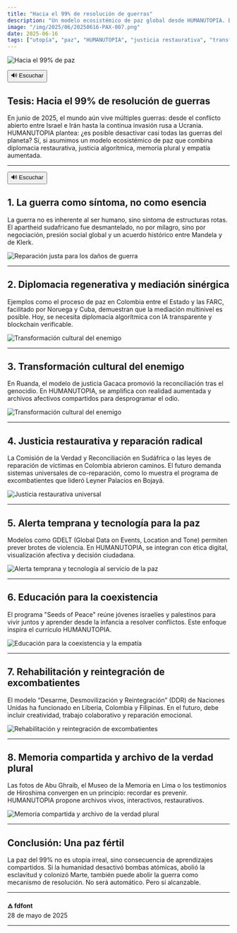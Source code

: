 ```yaml
---
title: "Hacia el 99% de resolución de guerras"
description: "Un modelo ecosistémico de paz global desde HUMANUTOPIA. Diplomacia restaurativa, justicia plural, IA ética y reparación cultural para desactivar la guerra como tecnología social obsoleta."
image: "/img/2025/06/20250616-PAX-007.png"
date: 2025-06-16
tags: ["utopía", "paz", "HUMANUTOPIA", "justicia restaurativa", "transformación", "IA para la paz"]
---
```


![Hacia el 99% de paz](/img/2025/06/20250616-PAX-007.png)
<div id="tts-controls">
  <button id="tts-play" onclick="ttsPlay()">🔊 Escuchar</button>
  <button id="tts-pause" onclick="ttsPause()" style="display:none;">⏸ Pausar</button>
  <button id="tts-stop" onclick="ttsStop()" style="display:none;">⏹ Detener</button>
</div>
<P></P>
<div></div>

## Tesis: Hacia el 99% de resolución de guerras

En junio de 2025, el mundo aún vive múltiples guerras: desde el conflicto abierto entre Israel e Irán hasta la continua invasión rusa a Ucrania. HUMANUTOPIA plantea: ¿es posible desactivar casi todas las guerras del planeta? Sí, si asumimos un modelo ecosistémico de paz que combina diplomacia restaurativa, justicia algorítmica, memoria plural y empatía aumentada.

---
<div id="tts-controls">
  <button id="tts-play" onclick="ttsPlay()">🔊 Escuchar</button>
  <button id="tts-pause" onclick="ttsPause()" style="display:none;">⏸ Pausar</button>
  <button id="tts-stop" onclick="ttsStop()" style="display:none;">⏹ Detener</button>
</div>

## 1. La guerra como síntoma, no como esencia

La guerra no es inherente al ser humano, sino síntoma de estructuras rotas. El apartheid sudafricano fue desmantelado, no por milagro, sino por negociación, presión social global y un acuerdo histórico entre Mandela y de Klerk.

![Reparación justa para los daños de guerra](/img/2025/06/20250616-PAX-000.png)

---

## 2. Diplomacia regenerativa y mediación sinérgica

Ejemplos como el proceso de paz en Colombia entre el Estado y las FARC, facilitado por Noruega y Cuba, demuestran que la mediación multinivel es posible. Hoy, se necesita diplomacia algorítmica con IA transparente y blockchain verificable.

![Transformación cultural del enemigo](/img/2025/06/20250616-PAX-008.png)

---

## 3. Transformación cultural del enemigo

En Ruanda, el modelo de justicia Gacaca promovió la reconciliación tras el genocidio. En HUMANUTOPIA, se amplifica con realidad aumentada y archivos afectivos compartidos para desprogramar el odio.

![Transformación cultural del enemigo](/img/2025/06/20250616-PAX-002.png)

---

## 4. Justicia restaurativa y reparación radical

La Comisión de la Verdad y Reconciliación en Sudáfrica o las leyes de reparación de víctimas en Colombia abrieron caminos. El futuro demanda sistemas universales de co-reparación, como lo muestra el programa de excombatientes que lideró Leyner Palacios en Bojayá.

![Justicia restaurativa universal](/img/2025/06/20250616-PAX-001.png)

---

## 5. Alerta temprana y tecnología para la paz

Modelos como GDELT (Global Data on Events, Location and Tone) permiten prever brotes de violencia. En HUMANUTOPIA, se integran con ética digital, visualización afectiva y decisión ciudadana.

![Alerta temprana y tecnología al servicio de la paz](/img/2025/06/20250616-PAX-004.png)

---

## 6. Educación para la coexistencia

El programa "Seeds of Peace" reúne jóvenes israelíes y palestinos para vivir juntos y aprender desde la infancia a resolver conflictos. Este enfoque inspira el currículo HUMANUTOPIA.

![Educación para la coexistencia y la empatía](/img/2025/06/20250616-PAX-003.png)

---

## 7. Rehabilitación y reintegración de excombatientes

El modelo “Desarme, Desmovilización y Reintegración” (DDR) de Naciones Unidas ha funcionado en Liberia, Colombia y Filipinas. En el futuro, debe incluir creatividad, trabajo colaborativo y reparación emocional.

![Rehabilitación y reintegración de excombatientes](/img/2025/06/20250616-PAX-005.png)

---

## 8. Memoria compartida y archivo de la verdad plural

Las fotos de Abu Ghraib, el Museo de la Memoria en Lima o los testimonios de Hiroshima convergen en un principio: recordar es prevenir. HUMANUTOPIA propone archivos vivos, interactivos, restaurativos.

![Memoria compartida y archivo de la verdad plural](/img/2025/06/20250616-PAX-006.png)

---

## Conclusión: Una paz fértil

La paz del 99% no es utopía irreal, sino consecuencia de aprendizajes compartidos. Si la humanidad desactivó bombas atómicas, abolió la esclavitud y colonizó Marte, también puede abolir la guerra como mecanismo de resolución. No será automático. Pero sí alcanzable.

---

**🜁 fdfont**  
28 de mayo de 2025

---


<script>
  let utterance;
  let isSpeaking = false;
  let isPaused = false;

  function ttsPlay() {
    const content = document.querySelector('.post-content')?.innerText || '';
    if (!content.trim()) {
      alert("No hay contenido para leer.");
      return;
    }

    speechSynthesis.cancel();
    utterance = new SpeechSynthesisUtterance(content);
    utterance.lang = 'es-ES';

    utterance.onstart = () => {
      isSpeaking = true;
      isPaused = false;
      document.getElementById('tts-play').style.display = 'none';
      document.getElementById('tts-pause').style.display = 'inline-block';
      document.getElementById('tts-stop').style.display = 'inline-block';
    };

    utterance.onend = () => resetTTS();
    utterance.onerror = () => resetTTS();

    speechSynthesis.speak(utterance);
  }

  function ttsPause() {
    const btn = document.getElementById('tts-pause');
    if (isSpeaking && !isPaused) {
      speechSynthesis.pause();
      isPaused = true;
      btn.innerText = '▶️ Reanudar';
    } else if (isPaused) {
      speechSynthesis.resume();
      isPaused = false;
      btn.innerText = '⏸ Pausar';
    }
  }

  function ttsStop() {
    speechSynthesis.cancel();
    resetTTS();
  }

  function resetTTS() {
    isSpeaking = false;
    isPaused = false;
    document.getElementById('tts-play').style.display = 'inline-block';
    document.getElementById('tts-pause').style.display = 'none';
    document.getElementById('tts-stop').style.display = 'none';
    document.getElementById('tts-pause').innerText = '⏸ Pausar';
  }

// Pausar si el usuario cambia de pestaña o minimiza la ventana
document.addEventListener('visibilitychange', () => {
  if (document.hidden && isSpeaking && !isPaused) {
    speechSynthesis.pause();
    isPaused = true;
    const btn = document.getElementById('tts-pause');
    if (btn) btn.innerText = '▶️ Reanudar';
  }
});

</script>

